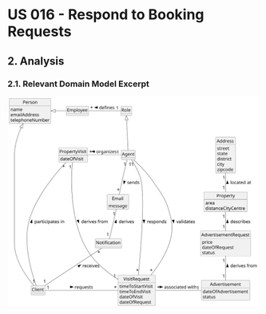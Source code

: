 # US 016 - Respond to Booking Requests


## 2. Analysis

### 2.1. Relevant Domain Model Excerpt 

![Domain Model](svg/us016-domain-model.svg)